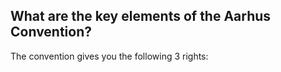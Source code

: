 ##  What are the key elements of the Aarhus Convention?

The convention gives you the following 3 rights:
